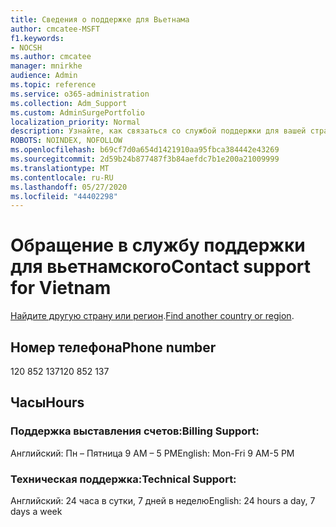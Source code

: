 ```yaml
---
title: Сведения о поддержке для Вьетнама
author: cmcatee-MSFT
f1.keywords:
- NOCSH
ms.author: cmcatee
manager: mnirkhe
audience: Admin
ms.topic: reference
ms.service: o365-administration
ms.collection: Adm_Support
ms.custom: AdminSurgePortfolio
localization_priority: Normal
description: Узнайте, как связаться со службой поддержки для вашей страны или региона.
ROBOTS: NOINDEX, NOFOLLOW
ms.openlocfilehash: b69cf7d0a654d1421910aa95fbca384442e43269
ms.sourcegitcommit: 2d59b24b877487f3b84aefdc7b1e200a21009999
ms.translationtype: MT
ms.contentlocale: ru-RU
ms.lasthandoff: 05/27/2020
ms.locfileid: "44402298"
---
```

# <a name="contact-support-for-vietnam"></a><span data-ttu-id="b554b-103">Обращение в службу поддержки для вьетнамского</span><span class="sxs-lookup"><span data-stu-id="b554b-103">Contact support for Vietnam</span></span>

<span data-ttu-id="b554b-104">[Найдите другую страну или регион](../contact-support-for-business-products.md).</span><span class="sxs-lookup"><span data-stu-id="b554b-104">[Find another country or region](../contact-support-for-business-products.md).</span></span>

## <a name="phone-number"></a><span data-ttu-id="b554b-105">Номер телефона</span><span class="sxs-lookup"><span data-stu-id="b554b-105">Phone number</span></span>
<span data-ttu-id="b554b-106">120 852 137</span><span class="sxs-lookup"><span data-stu-id="b554b-106">120 852 137</span></span>

## <a name="hours"></a><span data-ttu-id="b554b-107">Часы</span><span class="sxs-lookup"><span data-stu-id="b554b-107">Hours</span></span>
### <a name="billing-support"></a><span data-ttu-id="b554b-108">Поддержка выставления счетов:</span><span class="sxs-lookup"><span data-stu-id="b554b-108">Billing Support:</span></span>

<span data-ttu-id="b554b-109">Английский: Пн – Пятница 9 AM – 5 PM</span><span class="sxs-lookup"><span data-stu-id="b554b-109">English: Mon-Fri 9 AM-5 PM</span></span>

### <a name="technical-support"></a><span data-ttu-id="b554b-110">Техническая поддержка:</span><span class="sxs-lookup"><span data-stu-id="b554b-110">Technical Support:</span></span>

<span data-ttu-id="b554b-111">Английский: 24 часа в сутки, 7 дней в неделю</span><span class="sxs-lookup"><span data-stu-id="b554b-111">English: 24 hours a day, 7 days a week</span></span>
